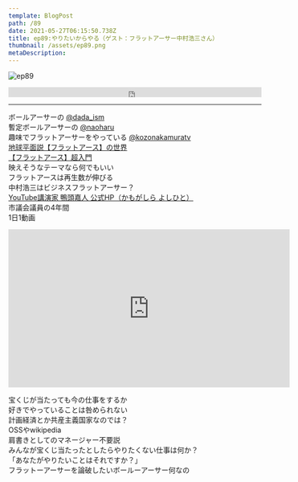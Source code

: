 ```yaml
---  
template: BlogPost  
path: /89
date: 2021-05-27T06:15:50.738Z  
title: ep89:やりたいからやる（ゲスト：フラットアーサー中村浩三さん）
thumbnail: /assets/ep89.png
metaDescription:  
---  
```

![ep89](/assets/ep89.png)  


<iframe width="100%" height="20" scrolling="no" frameborder="no" allow="autoplay" src="https://w.soundcloud.com/player/?url=https%3A//api.soundcloud.com/tracks/1056971779&color=%23ff5500&inverse=false&auto_play=false&show_user=true"></iframe>  

***  



ボールアーサーの [@dada_ism](https://twitter.com/dada_ism)  
暫定ボールアーサーの [@naoharu](https://twitter.com/naoharu)  
趣味でフラットアーサーをやっている [@kozonakamuratv](https://twitter.com/kozonakamuratv)  
[地球平面説【フラットアース】の世界](https://www.amazon.co.jp/dp/4864719551/)  
[【フラットアース】超入門](https://www.amazon.co.jp/dp/486471956X)  
映えそうなテーマなら何でもいい  
フラットアースは再生数が伸びる  
中村浩三はビジネスフラットアーサー？  
[YouTube講演家 鴨頭嘉人 公式HP（かもがしら よしひと）](https://kamogashira.com/)  
市議会議員の4年間  
1日1動画  

<iframe width="560" height="315" src="https://www.youtube.com/embed/uec4lJtaBsY" title="YouTube video player" frameborder="0" allow="accelerometer; autoplay; clipboard-write; encrypted-media; gyroscope; picture-in-picture" allowfullscreen></iframe>  

宝くじが当たっても今の仕事をするか  
好きでやっていることは咎められない  
計画経済とか共産主義国家なのでは？  
OSSやwikipedia  
肩書きとしてのマネージャー不要説  
みんなが宝くじ当たったとしたらやりたくない仕事は何か？  
「あなたがやりたいことはそれですか？」  
フラットーアーサーを論破したいボールーアーサー何なの  

